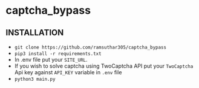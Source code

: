 # captcha_bypass

## INSTALLATION
* `git clone https://github.com/ramsuthar305/captcha_bypass`
* `pip3 install -r requirements.txt`
* In .env file put your `SITE_URL`.
* If you wish to solve captcha using TwoCaptcha API put your `TwoCaptcha` Api key against `API_KEY` variable in `.env` file
* `python3 main.py`
